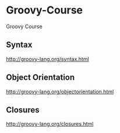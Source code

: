 # Groovy-Course
Groovy Course
## Syntax

http://groovy-lang.org/syntax.html

## Object Orientation

http://groovy-lang.org/objectorientation.html

## Closures

http://groovy-lang.org/closures.html
